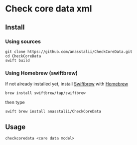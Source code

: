 # Check core data xml

## Install

### Using sources

```
git clone https://github.com/anasstalii/CheckCoreData.git
cd CheckCoreData
swift build
```

### Using Homebrew (swiftbrew)

If not already installed yet, install [Swiftbrew](https://github.com/swiftbrew/Swiftbrew) with [Homebrew](https://brew.sh/index_fr)

```
brew install swiftbrew/tap/swiftbrew
```

then type
```
swift brew install anasstalii/CheckCoreData
```

## Usage

```
checkcoredata <core data model>
```
